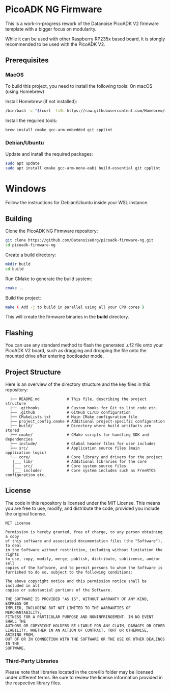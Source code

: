 # PicoADK NG Firmware

This is a work-in-progress rework of the Datanoise PicoADK V2 firmware template
with a bigger focus on modularity.

While it can be used with other Raspberry RP235x based board, it is stongly
recommended to be used with the PicoADK V2.

## Prerequisites

### MacOS
To build this project, you need to install the following tools:
On macOS (using Homebrew)

Install Homebrew (if not installed):

```bash
/bin/bash -c "$(curl -fsSL https://raw.githubusercontent.com/Homebrew/install/HEAD/install.sh)"
```

Install the required tools:

```bash
brew install cmake gcc-arm-embedded git cpplint
```

### Debian/Ubuntu

Update and install the required packages:

```bash
sudo apt update
sudo apt install cmake gcc-arm-none-eabi build-essential git cpplint
```


# Windows
Follow the instructions for Debian/Ubuntu inside your WSL instance.

## Building

Clone the PicoADK NG Firmware repository:

```bash
git clone https://github.com/DatanoiseOrg/picoadk-firmware-ng.git
cd picoadk-firmware-ng
```

Create a build directory:

```bash
mkdir build
cd build
```

Run CMake to generate the build system:

```bash
cmake ..
```

Build the project:

```bash
make ( Add -j to build in parallel using all your CPU cores )
```

This will create the firmware binaries in the **build** directory.

## Flashing

You can use any standard method to flash the generated .uf2 file onto your PicoADK V2 board, such as dragging and dropping the file onto the mounted drive after entering bootloader mode.

## Project Structure

Here is an overview of the directory structure and the key files in this repository:
```
  ├── README.md            # This file, describing the project structure
  ├── .githooks            # Custom hooks for Git to lint code etc.
  ├── .github              # GitHub CI/CD configuration
  ├── CMakeLists.txt       # Main CMake configuration file
  ├── project_config.cmake # Additional project-specific configuration
  ├── build/               # Directory where build artifacts are stored
  ├── cmake/               # CMake scripts for handling SDK and dependencies
  ├── include/             # Global header files for user includes
  ├── src/                 # Application source files (main application logic)
  └── core/                # Core library and drivers for the project
   |___ lib/               # Additional libraries for the core
   |___ src/               # Core system source files
   |___ include/           # Core system includes such as FreeRTOS configuration etc.
```

## License

The code in this repository is licensed under the MIT License. This means you are free to use, modify, and distribute the code, provided you include the original license.

```
MIT License

Permission is hereby granted, free of charge, to any person obtaining a copy
of this software and associated documentation files (the "Software"), to deal
in the Software without restriction, including without limitation the rights
to use, copy, modify, merge, publish, distribute, sublicense, and/or sell
copies of the Software, and to permit persons to whom the Software is
furnished to do so, subject to the following conditions:

The above copyright notice and this permission notice shall be included in all
copies or substantial portions of the Software.

THE SOFTWARE IS PROVIDED "AS IS", WITHOUT WARRANTY OF ANY KIND, EXPRESS OR
IMPLIED, INCLUDING BUT NOT LIMITED TO THE WARRANTIES OF MERCHANTABILITY,
FITNESS FOR A PARTICULAR PURPOSE AND NONINFRINGEMENT. IN NO EVENT SHALL THE
AUTHORS OR COPYRIGHT HOLDERS BE LIABLE FOR ANY CLAIM, DAMAGES OR OTHER
LIABILITY, WHETHER IN AN ACTION OF CONTRACT, TORT OR OTHERWISE, ARISING FROM,
OUT OF OR IN CONNECTION WITH THE SOFTWARE OR THE USE OR OTHER DEALINGS IN THE
SOFTWARE.
```

### Third-Party Libraries

Please note that libraries located in the core/lib folder may be licensed under different terms. Be sure to review the license information provided in the respective library files.
